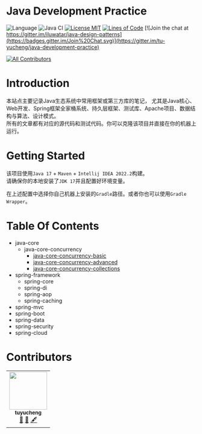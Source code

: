 <!-- the line below needs to be an empty line C: (its because kramdown isnt
     that smart and dearly wants an empty line before a heading to be able to
     display it as such, e.g. website) -->

# Java Development Practice

![Language](https://img.shields.io/badge/language-java-brightgreen)
![Java CI](https://github.com/iluwatar/java-design-patterns/workflows/Java%20CI/badge.svg)
[![License MIT](https://img.shields.io/badge/license-MIT-blue.svg)](https://raw.githubusercontent.com/tu-yucheng/java-development-practice/master/LICENSE.md)
[![Lines of Code](https://sonarcloud.io/api/project_badges/measure?project=tu-yucheng_java-development-practice&metric=ncloc)](https://sonarcloud.io/project/overview?id=tu-yucheng_java-development-practice)
[![Join the chat at https://gitter.im/iluwatar/java-design-patterns](https://badges.gitter.im/Join%20Chat.svg)](https://gitter.im/tu-yucheng/java-development-practice)
<!-- ALL-CONTRIBUTORS-BADGE:START - Do not remove or modify this section -->
[![All Contributors](https://img.shields.io/badge/all_contributors-1-orange.svg?style=flat-square)](#contributors)
<!-- ALL-CONTRIBUTORS-BADGE:END -->

# Introduction

本站点主要记录Java生态系统中常用框架或第三方库的笔记，
尤其是Java核心、Web开发、Spring框架全家桶系统、持久层框架、测试库、Apache项目、数据结构与算法、设计模式。  
所有的文章都有对应的源代码和测试代码。你可以克隆该项目并直接在你的机器上运行。

# Getting Started

该项目使用`Java 17` + `Maven` + `Intellij IDEA 2022.2`构建。  
请确保你的本地安装了`JDK 17`并且配置好环境变量。

在上述配置中选择你自己机器上安装的`Gradle`路径。或者你也可以使用`Gradle Wrapper`。

# Table Of Contents

* java-core
    - java-core-concurrency
        + [java-core-concurrency-basic](java-concurrency-simple/README.md)
        + [java-core-concurrency-advanced](java-concurrency-advanced-1/README.md)
        + [java-core-concurrency-collections](java-concurrency-collections-1/README.md)
* spring-framework
    - spring-core
    - spring-di
    - spring-aop
    - spring-caching
* spring-mvc
* spring-boot
* spring-data
* spring-security
* spring-cloud

# Contributors

<!-- ALL-CONTRIBUTORS-LIST:START - Do not remove or modify this section -->
<!-- prettier-ignore-start -->
<!-- markdownlint-disable -->
<table>
  <tr>
    <td align="center"><a href="https://github.com/tu-yucheng"><img src="https://avatars0.githubusercontent.com/u/4526195?v=4?s=100" width="100px;" alt=""/><br /><sub><b>tuyucheng</b></sub></a><br /><a href="#projectManagement-tuyucheng" title="Project Management">📆</a> <a href="#maintenance-tuyucheng" title="Maintenance">🚧</a> <a href="#content-tuyucheng" title="Content">🖋</a></td>
  </tr>
</table>